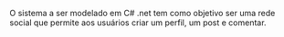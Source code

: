 O sistema a ser modelado em C# .net tem como objetivo ser uma rede social que permite aos usuários criar um perfil, um post e comentar.
